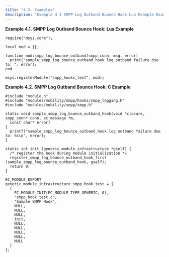 ```yaml
---
title: "4.3. Examples"
description: "Example 4 1 SMPP Log Outband Bounce Hook Lua Example Example 4 2 SMPP Log Outband Bounce Hook C Example..."
---
```


<a name="SMPP_Log_Outband_Bounce_Hook.lua"></a> 

**Example 4.1. SMPP Log Outband Bounce Hook: Lua Example**

```
require("msys.core");

local mod = {};

function mod:smpp_log_bounce_outband(smpp_conn, msg, error)
  print("sample_smpp_log_bounce_outband_hook log outband failure due to: ", error);
end

msys.registerModule("smpp_hooks_test", mod);
```

<a name="SMPP_Log_Outband_Bounce_Hook.c"></a> 

**Example 4.2. SMPP Log Outband Bounce Hook: C Example**

```
#include "module.h"
#include "modules/mobility/smpp/hooks/smpp_logging.h"
#include "modules/mobility/smpp/smpp.h"

static void sample_smpp_log_bounce_outband_hook(void *closure, smpp_conn* conn, ec_message *m,
  const char* error)
{
  printf("sample_smpp_log_bounce_outband_hook log outband failure due to: %s\n", error);
}

static int init (generic_module_infrastructure *gself) {
  /* register the hook during module initialization */
  register_smpp_log_bounce_outband_hook_first (sample_smpp_log_bounce_outband_hook, gself);
  return 0;
}

EC_MODULE_EXPORT
generic_module_infrastructure smpp_hook_test = {
  {
    EC_MODULE_INIT(EC_MODULE_TYPE_GENERIC, 0),
    "smpp_hook_test.c",
    "Sample SMPP Hook",
    NULL,
    NULL,
    NULL,
    init,
    NULL,
    NULL,
    NULL,
    NULL,
    NULL
  }
};
```
